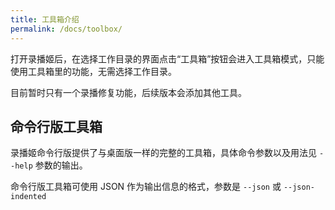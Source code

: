 ```yaml
---
title: 工具箱介绍
permalink: /docs/toolbox/
---
```


打开录播姬后，在选择工作目录的界面点击“工具箱”按钮会进入工具箱模式，只能使用工具箱里的功能，无需选择工作目录。

目前暂时只有一个录播修复功能，后续版本会添加其他工具。

## 命令行版工具箱

录播姬命令行版提供了与桌面版一样的完整的工具箱，具体命令参数以及用法见 `--help` 参数的输出。

命令行版工具箱可使用 JSON 作为输出信息的格式，参数是 `--json` 或 `--json-indented`
